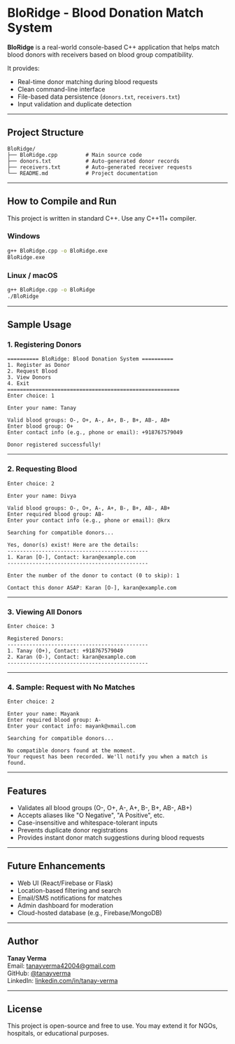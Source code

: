 # BloRidge - Blood Donation Match System

**BloRidge** is a real-world console-based C++ application that helps match blood donors with receivers based on blood group compatibility.

It provides:
- Real-time donor matching during blood requests
- Clean command-line interface
- File-based data persistence (`donors.txt`, `receivers.txt`)
- Input validation and duplicate detection

---

## Project Structure

```
BloRidge/
├── BloRidge.cpp         # Main source code
├── donors.txt           # Auto-generated donor records
├── receivers.txt        # Auto-generated receiver requests
└── README.md            # Project documentation
```

---

## How to Compile and Run

This project is written in standard C++. Use any C++11+ compiler.

### Windows

```bash
g++ BloRidge.cpp -o BloRidge.exe
BloRidge.exe
```

### Linux / macOS

```bash
g++ BloRidge.cpp -o BloRidge
./BloRidge
```

---

## Sample Usage

### 1. Registering Donors

```
========== BloRidge: Blood Donation System ==========
1. Register as Donor
2. Request Blood
3. View Donors
4. Exit
=======================================================
Enter choice: 1

Enter your name: Tanay

Valid blood groups: O-, O+, A-, A+, B-, B+, AB-, AB+
Enter blood group: O+
Enter contact info (e.g., phone or email): +918767579049

Donor registered successfully!
```

---

### 2. Requesting Blood

```
Enter choice: 2

Enter your name: Divya

Valid blood groups: O-, O+, A-, A+, B-, B+, AB-, AB+
Enter required blood group: AB-
Enter your contact info (e.g., phone or email): @krx

Searching for compatible donors...

Yes, donor(s) exist! Here are the details:
---------------------------------------------
1. Karan [O-], Contact: karan@example.com
---------------------------------------------

Enter the number of the donor to contact (0 to skip): 1

Contact this donor ASAP: Karan [O-], karan@example.com
```

---

### 3. Viewing All Donors

```
Enter choice: 3

Registered Donors:
---------------------------------------------
1. Tanay (O+), Contact: +918767579049
2. Karan (O-), Contact: karan@example.com
---------------------------------------------
```

---

### 4. Sample: Request with No Matches

```
Enter choice: 2

Enter your name: Mayank
Enter required blood group: A-
Enter your contact info: mayank@xmail.com

Searching for compatible donors...

No compatible donors found at the moment.
Your request has been recorded. We'll notify you when a match is found.
```

---

## Features

- Validates all blood groups (O-, O+, A-, A+, B-, B+, AB-, AB+)
- Accepts aliases like "O Negative", "A Positive", etc.
- Case-insensitive and whitespace-tolerant inputs
- Prevents duplicate donor registrations
- Provides instant donor match suggestions during blood requests

---

## Future Enhancements

- Web UI (React/Firebase or Flask)
- Location-based filtering and search
- Email/SMS notifications for matches
- Admin dashboard for moderation
- Cloud-hosted database (e.g., Firebase/MongoDB)

---

## Author

**Tanay Verma**  
Email: tanayverma42004@gmail.com  
GitHub: [@tanayverma](https://github.com/tanayverma)  
LinkedIn: [linkedin.com/in/tanay-verma](https://linkedin.com/in/tanay-verma)

---

## License

This project is open-source and free to use. You may extend it for NGOs, hospitals, or educational purposes.

